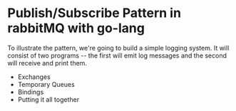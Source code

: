 # Publish/Subscribe Pattern in rabbitMQ with go-lang
To illustrate the pattern, we're going to build a simple logging system. It will consist of two programs -- the first will emit log messages and the second will receive and print them.

- Exchanges
- Temporary Queues
- Bindings
- Putting it all together
